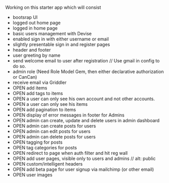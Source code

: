 Working on this starter app which will consist 
* bootsrap UI
* logged out home page
* logged in home page
* basic users management with Devise
* enabled sign in with either username or email
* slightly presentable sign in and register pages
* header and footer
* user greeting by name
* send welcome email to user after registration  // Use gmail in config to do so.
* admin role (Need Role Model Gem, then either declarative authorization or CanCan)
* receive email via Griddler
* OPEN add items
* OPEN add tags to items
* OPEN a user can only see his own account and not other accounts. 
* OPEN a user can only see his items
* OPEN add pagination to items
* OPEN display of error messages in footer for Admins
* OPEN admin can create, update and delete users in admin dashboard
* OPEN admin can create posts for users
* OPEN admin can edit posts for users
* OPEN admin can delete posts for users
* OPEN tagging for posts
* OPEN tag categories for posts
* OPEN redirect to page when auth filter and hit reg wall
* OPEN add user pages, visible only to users and admins // alt: public
* OPEN custom/intelligent headers
* OPEN add beta page for user signup via mailchimp (or other email)
* OPEN user images

